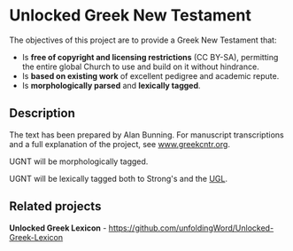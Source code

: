 # Unlocked Greek New Testament

The objectives of this project are to provide a Greek New Testament that:

  - Is **free of copyright and licensing restrictions** (CC BY-SA), permitting the entire global Church to use and build on it without hindrance.
  - Is **based on existing work** of excellent pedigree and academic repute.
  - Is **morphologically parsed** and **lexically tagged**.


## Description

The text has been prepared by Alan Bunning. For manuscript transcriptions and a full explanation of the project, see www.greekcntr.org.

UGNT will be morphologically tagged.

UGNT will be lexically tagged both to Strong's and the [UGL][ugl].


## Related projects

**Unlocked Greek Lexicon** - https://github.com/unfoldingWord/Unlocked-Greek-Lexicon


[ugl]: https://github.com/unfoldingWord/Unlocked-Greek-Lexicon
